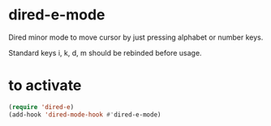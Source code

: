 # dired-e-mode
Dired minor mode to move cursor by just pressing alphabet or number keys.

Standard keys i, k, d, m should be rebinded before usage.

# to activate
```lisp
(require 'dired-e)
(add-hook 'dired-mode-hook #'dired-e-mode)
```
